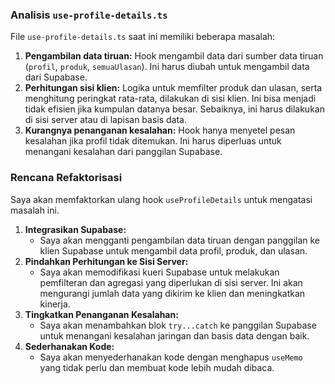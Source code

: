 ### Analisis `use-profile-details.ts`

File `use-profile-details.ts` saat ini memiliki beberapa masalah:

1. **Pengambilan data tiruan:** Hook mengambil data dari sumber data tiruan (`profil`, `produk`, `semuaUlasan`). Ini harus diubah untuk mengambil data dari Supabase.
2. **Perhitungan sisi klien:** Logika untuk memfilter produk dan ulasan, serta menghitung peringkat rata-rata, dilakukan di sisi klien. Ini bisa menjadi tidak efisien jika kumpulan datanya besar. Sebaiknya, ini harus dilakukan di sisi server atau di lapisan basis data.
3. **Kurangnya penanganan kesalahan:** Hook hanya menyetel pesan kesalahan jika profil tidak ditemukan. Ini harus diperluas untuk menangani kesalahan dari panggilan Supabase.

### Rencana Refaktorisasi

Saya akan memfaktorkan ulang hook `useProfileDetails` untuk mengatasi masalah ini.

1. **Integrasikan Supabase:**
    * Saya akan mengganti pengambilan data tiruan dengan panggilan ke klien Supabase untuk mengambil data profil, produk, dan ulasan.
2. **Pindahkan Perhitungan ke Sisi Server:**
    * Saya akan memodifikasi kueri Supabase untuk melakukan pemfilteran dan agregasi yang diperlukan di sisi server. Ini akan mengurangi jumlah data yang dikirim ke klien dan meningkatkan kinerja.
3. **Tingkatkan Penanganan Kesalahan:**
    * Saya akan menambahkan blok `try...catch` ke panggilan Supabase untuk menangani kesalahan jaringan dan basis data dengan baik.
4. **Sederhanakan Kode:**
    * Saya akan menyederhanakan kode dengan menghapus `useMemo` yang tidak perlu dan membuat kode lebih mudah dibaca.
